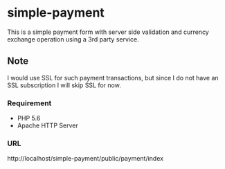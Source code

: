 # simple-payment

This is a simple payment form with server side validation and currency exchange operation using a 3rd party service.

## Note

I would use SSL for such payment transactions, but since I do not have an SSL subscription I will skip SSL for now.

### Requirement

-   PHP 5.6
-   Apache HTTP Server

### URL

http://localhost/simple-payment/public/payment/index
